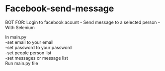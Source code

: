 # Facebook-send-message
BOT FOR: Login to facebook acount - Send message to a selected person - With Selenium </br>

In main.py </br>
-set email to your email</br>
-set password to your password</br>
-set people person list</br>
-set messages or message list</br>
Run main.py file
